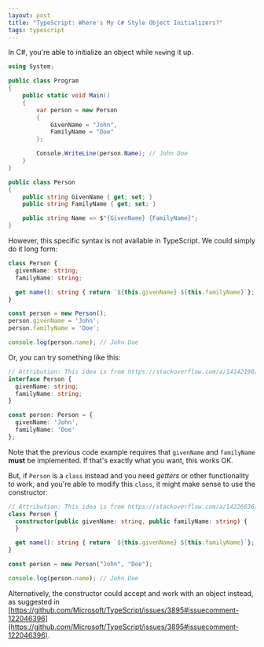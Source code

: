 ```yaml
---
layout: post
title: "TypeScript: Where's My C# Style Object Initializers?"
tags: typescript
---
```


In C#, you're able to initialize an object while `new`ing it up.

```csharp
using System;

public class Program
{
    public static void Main()
    {
        var person = new Person
        {
            GivenName = "John",
            FamilyName = "Doe"
        };

        Console.WriteLine(person.Name); // John Doe
    }
}

public class Person
{
    public string GivenName { get; set; }
    public string FamilyName { get; set; }

    public string Name => $"{GivenName} {FamilyName}";
}
```

However, this specific syntax is not available in TypeScript. We could simply do it long form:

```typescript
class Person {
  givenName: string;
  familyName: string;

  get name(): string { return `${this.givenName} ${this.familyName}`};
}

const person = new Person();
person.givenName = 'John';
person.familyName = 'Doe';

console.log(person.name); // John Doe
```

Or, you can try something like this:

```typescript
// Attribution: This idea is from https://stackoverflow.com/a/14142198/941536
interface Person {
  givenName: string;
  familyName: string;
}

const person: Person = {
  givenName: 'John',
  familyName: 'Doe'
};
```

Note that the previous code example requires that `givenName` and `familyName` **must** be implemented. If that's exactly what you want, this works OK.

But, if `Person` is a `class` instead and you need *getters* or other functionality to work, and you're able to modify this `class`, it might make sense to use the constructor:

```typescript
// Attribution: This idea is from https://stackoverflow.com/a/14226836/941536
class Person {
  constructor(public givenName: string, public familyName: string) {
  }

  get name(): string { return `${this.givenName} ${this.familyName}`};
}

const person = new Person("John", "Doe");

console.log(person.name); // John Doe
```

Alternatively, the constructor could accept and work with an object instead, as suggested in [https://github.com/Microsoft/TypeScript/issues/3895#issuecomment-122046396](https://github.com/Microsoft/TypeScript/issues/3895#issuecomment-122046396).
